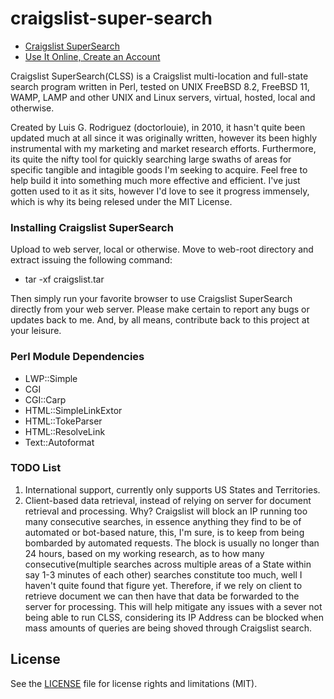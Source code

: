 # craigslist-super-search

* [Craigslist SuperSearch](https://github.com/drlouie/craigslist-super-search)
* [Use It Online, Create an Account](https://myvirtualprivate.com/craigslist)

Craigslist SuperSearch(CLSS) is a Craigslist multi-location and full-state search program written in Perl, tested on UNIX FreeBSD 8.2, FreeBSD 11, WAMP, LAMP and other UNIX and Linux servers, virtual, hosted, local and otherwise.

Created by Luis G. Rodriguez (doctorlouie), in 2010, it hasn't quite been updated much at all since it was originally written, however its been highly instrumental with my marketing and market research efforts. Furthermore, its quite the nifty tool for quickly searching large swaths of areas for specific tangible and intagible goods I'm seeking to acquire. Feel free to help build it into something much more effective and efficient. I've just gotten used to it as it sits, however I'd love to see it progress immensely, which is why its being relesed under the MIT License.

### Installing Craigslist SuperSearch
Upload to web server, local or otherwise. Move to web-root directory and extract issuing the following command:

* tar -xf craigslist.tar

Then simply run your favorite browser to use Craigslist SuperSearch directly from your web server. Please make certain to report any bugs or updates back to me. And, by all means, contribute back to this project at your leisure.

### Perl Module Dependencies
* LWP::Simple
* CGI
* CGI::Carp
* HTML::SimpleLinkExtor
* HTML::TokeParser
* HTML::ResolveLink
* Text::Autoformat

### TODO List

1. International support, currently only supports US States and Territories.
2. Client-based data retrieval, instead of relying on server for document retrieval and processing. Why? Craigslist will block an IP running too many consecutive searches, in essence anything they find to be of automated or bot-based nature, this, I'm sure, is to keep from being bombarded by automated requests. The block is usually no longer than 24 hours, based on my working research, as to how many consecutive(multiple searches across multiple areas of a State within say 1-3 minutes of each other) searches constitute too much, well I haven't quite found that figure yet. Therefore, if we rely on client to retrieve document we can then have that data be forwarded to the server for processing. This will help mitigate any issues with a sever not being able to run CLSS, considering its IP Address can be blocked when mass amounts of queries are being shoved through Craigslist search. 

## License

See the [LICENSE](LICENSE.md) file for license rights and limitations (MIT).
